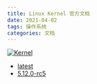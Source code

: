 ```yaml
---
title: Linux Kernel 官方文档
date: 2021-04-02
tags: 操作系统
categories: 文档
---
```



[![Kernel](/images/linux-kernel-logo.jpg)](https://www.kernel.org/ "Linux Kernel")

* [latest](latest)
* [5.12.0-rc5](5.12.0-rc5)
